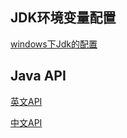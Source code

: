 ## JDK环境变量配置
<a href="https://www.icourse163.org/learn/ECNU-1002842004#/learn/content?type=detail&id=1005128620&sm=1">windows下Jdk的配置</a>

## Java API

<a href="https://docs.oracle.com/javase/9/docs/api/index.html?overview-summary.html">英文API</a>

<a href="http://tool.oschina.net/apidocs/apidoc?api=jdk-zh">中文API</a>


